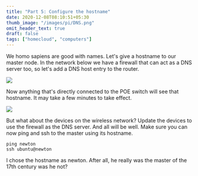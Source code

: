 ```yaml
---
title: "Part 5: Configure the hostname"
date: 2020-12-08T08:10:51+05:30
thumb_image: "/images/pi/DNS.png"
omit_header_text: true
draft: false
tags: ["homecloud", "computers"]
---
```


We homo sapiens are good with names. Let's give a hostname to our master node. In the network below we have a firewall that can act as a DNS server too, so let's add a DNS host entry to the router. 

![](/images/pi/dns_entry.png)

Now anything that's directly connected to the POE switch will see that hostname. It may take a few minutes to take effect. 

![](/images/pi/DNS.png)

But what about the devices on the wireless network? Update the devices to use the firewall as the DNS server. And all will be well. Make sure you can now ping and ssh to the master using its hostname. 

```
ping newton
ssh ubuntu@newton
```

I chose the hostname as newton. After all, he really was the master of the 17th century was he not?